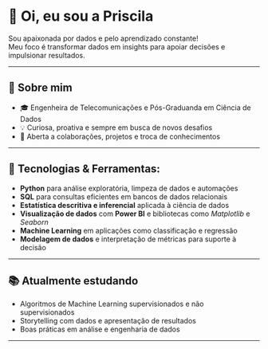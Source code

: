 # 👋 Oi, eu sou a Priscila

Sou apaixonada por dados e pelo aprendizado constante!  
Meu foco é transformar dados em insights para apoiar decisões e impulsionar resultados.

---

## 🚀 Sobre mim

- 🎓 Engenheira de Telecomunicações e Pós-Graduanda em Ciência de Dados
- 💡 Curiosa, proativa e sempre em busca de novos desafios
- 🤝 Aberta a colaborações, projetos e troca de conhecimentos

---

## 💼 Tecnologias & Ferramentas:

- **Python** para análise exploratória, limpeza de dados e automações  
- **SQL** para consultas eficientes em bancos de dados relacionais  
- **Estatística descritiva e inferencial** aplicada à ciência de dados  
- **Visualização de dados** com **Power BI** e bibliotecas como *Matplotlib* e *Seaborn*  
- **Machine Learning** em aplicações como classificação e regressão  
- **Modelagem de dados** e interpretação de métricas para suporte à decisão

---

## 📚 Atualmente estudando

- Algoritmos de Machine Learning supervisionados e não supervisionados
- Storytelling com dados e apresentação de resultados
- Boas práticas em análise e engenharia de dados

---

